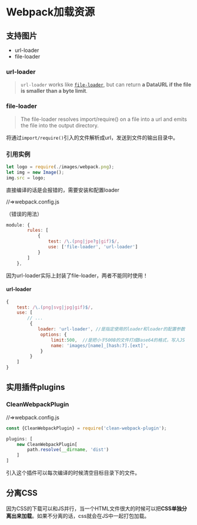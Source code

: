 # Webpack加载资源



## 支持图片

- url-loader
- file-loader



### url-loader

> `url-loader` works like [`file-loader`](https://webpack.js.org/loaders/file-loader/), but can return **a DataURL if the file is smaller than a byte limit**.

### file-loader

> The file-loader resolves import/require() on a file into a url and emits the file into the output directory.

将通过`import/require()`引入的文件解析成url，发送到文件的输出目录中。



### 引用实例

```js
let logo = require(./images/webpack.png);
let img = new Image();
img.src = logo;
```

直接编译的话是会报错的，需要安装和配置loader



//=>webpack.config.js

（错误的用法）

```js
module: {
        rules: [
            {
                test: /\.(png|jpe?g|gif)$/,
                use: ['file-loader', 'url-loader']
            }
        ]
    },
```

因为url-loader实际上封装了file-loader，两者不能同时使用！



#### url-loader

```js
{
    test: /\.(png|svg|jpg|gif)$/,
    use: [
        // ...
         {
            loader: 'url-loader', //是指定使用的loader和loader的配置参数
             options: {
                 limit:500,  //是把小于500B的文件打成Base64的格式，写入JS
                 name: 'images/[name]_[hash:7].[ext]',
             }
         }
    ]
}
```





## 实用插件plugins



### CleanWebpackPlugin

//=>webpack.config.js

```js
const {CleanWebpackPlugin} = require('clean-webpack-plugin');

plugins: [
    new CleanWebpackPlugin[
        path.resolve(__dirname, 'dist')
    ]
]
```

引入这个插件可以每次编译的时候清空目标目录下的文件。





## 分离CSS

因为CSS的下载可以和JS并行，当一个HTML文件很大的时候可以把**CSS单独分离出来加载**。如果不分离的话，css就会在JS中一起打包加载。



###